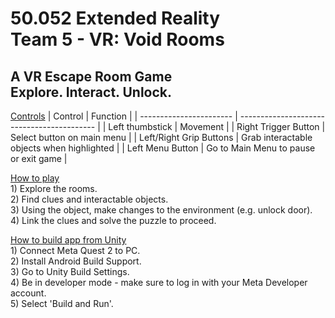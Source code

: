 # 50.052 Extended Reality <br> Team 5 - VR: Void Rooms

## A VR Escape Room Game <br> Explore. Interact. Unlock.

<u>Controls</u>
| Control | Function |
| ----------------------- | ------------------------------------------ |
| Left thumbstick | Movement |
| Right Trigger Button | Select button on main menu |
| Left/Right Grip Buttons | Grab interactable objects when highlighted |
| Left Menu Button | Go to Main Menu to pause or exit game |

<u>How to play</u>
<br> 1) Explore the rooms.
<br> 2) Find clues and interactable objects.
<br> 3) Using the object, make changes to the environment (e.g. unlock door).
<br> 4) Link the clues and solve the puzzle to proceed.

<u>How to build app from Unity</u>
<br> 1) Connect Meta Quest 2 to PC.
<br> 2) Install Android Build Support.
<br> 3) Go to Unity Build Settings.
<br> 4) Be in developer mode - make sure to log in with your Meta Developer account.
<br> 5) Select 'Build and Run'.
